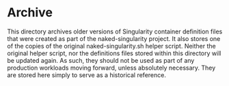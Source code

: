 # Archive

This directory archives older versions of Singularity container 
definition files that were created as part of the naked-singularity 
project. It also stores one of the copies of the original 
naked-singularity.sh helper script. Neither the original helper script, 
nor the definitions files stored within this directory will be updated 
again. As such, they should not be used as part of any production 
workloads moving forward, unless absolutely necessary. They are stored 
here simply to serve as a historical reference.
